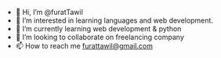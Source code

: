- 👋 Hi, I’m @furatTawil
- 👀 I’m interested in learning languages and web development.
- 🌱 I’m currently learning web development & python
- 💞️ I’m looking to collaborate on freelancing company
- 📫 How to reach me furattawil@gmail.com

<!---
furatTawil/furatTawil is a ✨ special ✨ repository because its `README.md` (this file) appears on your GitHub profile.
You can click the Preview link to take a look at your changes.
--->
